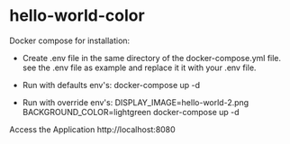 # hello-world-color

Docker compose for installation:
- Create .env file in the same directory of the docker-compose.yml file. see the .env file as example and replace it it with your .env file.

- Run with defaults env's: docker-compose up -d
- Run with override env's: DISPLAY_IMAGE=hello-world-2.png BACKGROUND_COLOR=lightgreen docker-compose up -d


Access the Application http://localhost:8080
